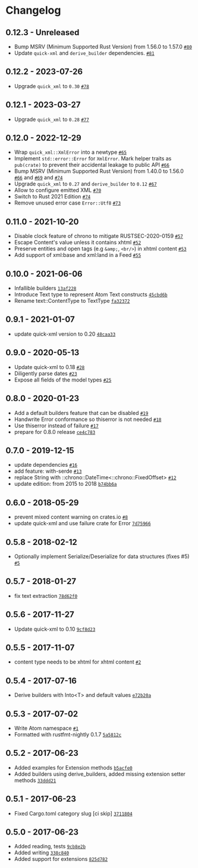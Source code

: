 # Changelog

## 0.12.3 - Unreleased

- Bump MSRV (Minimum Supported Rust Version) from 1.56.0 to 1.57.0 [`#80`](https://github.com/rust-syndication/atom/pull/80)
- Update `quick-xml` and `derive_builder` dependencies. [`#81`](https://github.com/rust-syndication/atom/pull/81)

## 0.12.2 - 2023-07-26

- Upgrade `quick_xml` to `0.30` [`#78`](https://github.com/rust-syndication/atom/pull/78)

## 0.12.1 - 2023-03-27

- Upgrade `quick_xml` to `0.28` [`#77`](https://github.com/rust-syndication/atom/pull/77)

## 0.12.0 - 2022-12-29

- Wrap `quick_xml::XmlError` into a newtype [`#65`](https://github.com/rust-syndication/atom/pull/65)
- Implement `std::error::Error` for `XmlError`. Mark helper traits as `pub(crate)` to prevent their accidental leakage to public API [`#66`](https://github.com/rust-syndication/atom/pull/66)
- Bump MSRV (Minimum Supported Rust Version) from 1.40.0 to 1.56.0 [`#66`](https://github.com/rust-syndication/atom/pull/66) and [`#69`](https://github.com/rust-syndication/atom/pull/69) and [`#74`](https://github.com/rust-syndication/atom/pull/74)
- Upgrade `quick_xml` to `0.27` and `derive_builder` to `0.12` [`#67`](https://github.com/rust-syndication/atom/pull/67)
- Allow to configure emitted XML [`#70`](https://github.com/rust-syndication/atom/pull/70)
- Switch to Rust 2021 Edition [`#74`](https://github.com/rust-syndication/atom/pull/74)
- Remove unused error case `Error::Utf8` [`#73`](https://github.com/rust-syndication/atom/pull/73)

## 0.11.0 - 2021-10-20

- Disable clock feature of chrono to mitigate RUSTSEC-2020-0159 [`#57`](https://github.com/rust-syndication/atom/pull/57)
- Escape Content's value unless it contains xhtml [`#52`](https://github.com/rust-syndication/atom/pull/52)
- Preserve entities and open tags (e.g `&amp;`, `<br/>`) in xhtml content [`#53`](https://github.com/rust-syndication/atom/pull/53)
- Add support of xml:base and xml:land in a Feed [`#55`](https://github.com/rust-syndication/atom/pull/55)

## 0.10.0 - 2021-06-06

- Infallible builders [`13af228`](https://github.com/rust-syndication/atom/commit/13af228967934f6869886a42bd6427cd6d24da64)
- Introduce Text type to represent Atom Text constructs [`45cbd6b`](https://github.com/rust-syndication/atom/commit/45cbd6b61af57a4bcfc98600b5510139c75baf10)
- Rename text::ContentType to TextType [`fa32372`](https://github.com/rust-syndication/atom/commit/fa323721845b496b9264ab92937fa3f29ca11c1d)

## 0.9.1 - 2021-01-07

- update quick-xml version to 0.20 [`48caa33`](https://github.com/rust-syndication/atom/commit/48caa33be11f33ad543de29b2522c90766a5eaf9)

## 0.9.0 - 2020-05-13

- Update quick-xml to 0.18 [`#28`](https://github.com/rust-syndication/atom/pull/28)
- Diligently parse dates [`#23`](https://github.com/rust-syndication/atom/pull/23)
- Expose all fields of the model types [`#25`](https://github.com/rust-syndication/atom/pull/25)

## 0.8.0 - 2020-01-23

- Add a default builders feature that can be disabled [`#19`](https://github.com/rust-syndication/atom/pull/19)
- Handwrite Error conformance so thiserror is not needed [`#18`](https://github.com/rust-syndication/atom/pull/18)
- Use thiserror instead of failure [`#17`](https://github.com/rust-syndication/atom/pull/17)
- prepare for 0.8.0 release [`ce4c783`](https://github.com/rust-syndication/atom/commit/ce4c783d01edf8266456a49bf2c2a75da10d5b24)

## 0.7.0 - 2019-12-15

- update dependencies [`#16`](https://github.com/rust-syndication/atom/pull/16)
- add feature: with-serde [`#13`](https://github.com/rust-syndication/atom/pull/13)
- replace String with ::chrono::DateTime&lt;::chrono::FixedOffset&gt; [`#12`](https://github.com/rust-syndication/atom/pull/12)
- update edition: from 2015 to 2018 [`b74bb6a`](https://github.com/rust-syndication/atom/commit/b74bb6ac8243187008cb084c661592e7aa887426)

## 0.6.0 - 2018-05-29

- prevent mixed content warning on crates.io [`#8`](https://github.com/rust-syndication/atom/pull/8)
- update quick-xml and use failure crate for Error [`7d75966`](https://github.com/rust-syndication/atom/commit/7d759667cfae0f90b7449e09dbe08678aed47c0b)

## 0.5.8 - 2018-02-12

- Optionally implement Serialize/Deserialize for data structures (fixes #5) [`#5`](https://github.com/rust-syndication/atom/issues/5)

## 0.5.7 - 2018-01-27

- fix text extraction [`78d62f0`](https://github.com/rust-syndication/atom/commit/78d62f0527ee9a339b9016362fdd2e02688ef74d)

## 0.5.6 - 2017-11-27

- Update quick-xml to 0.10 [`9cf8d23`](https://github.com/rust-syndication/atom/commit/9cf8d23c55efd08a6bb5369ea64370f02b60cfeb)

## 0.5.5 - 2017-11-07

- content type needs to be xhtml for xhtml content [`#2`](https://github.com/rust-syndication/atom/pull/2)

## 0.5.4 - 2017-07-16

- Derive builders with Into&lt;T&gt; and default values [`e72b20a`](https://github.com/rust-syndication/atom/commit/e72b20aa259292b8c9e390252266a1b7057d42e0)

## 0.5.3 - 2017-07-02

- Write Atom namespace [`#1`](https://github.com/rust-syndication/atom/issues/1)
- Formatted with rustfmt-nightly 0.1.7 [`5a5812c`](https://github.com/rust-syndication/atom/commit/5a5812c9a504fef681a3bfe11c069e43655767c9)

## 0.5.2 - 2017-06-23

- Added examples for Extension methods [`b5acfe0`](https://github.com/rust-syndication/atom/commit/b5acfe0a21f556d0205279bb7160151b2a7e5823)
- Added builders using derive_builders, added missing extension setter methods [`33ddd21`](https://github.com/rust-syndication/atom/commit/33ddd21e55739b7c9a7c01203c028bc64d197878)

## 0.5.1 - 2017-06-23

- Fixed Cargo.toml category slug [ci skip] [`3711804`](https://github.com/rust-syndication/atom/commit/3711804ade9769b29ca698296337a334003bbb8f)

## 0.5.0 - 2017-06-23

- Added reading, tests [`9cb8e2b`](https://github.com/rust-syndication/atom/commit/9cb8e2be94a67aee2e9a69624ba8e7473ab83ad9)
- Added writing [`338c840`](https://github.com/rust-syndication/atom/commit/338c840ee780c8c9726a63171684a094e1d7ccf0)
- Added support for extensions [`825d782`](https://github.com/rust-syndication/atom/commit/825d7821a47dcddada177e1d37fe20a35786bd63)
